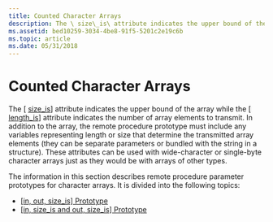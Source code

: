 ```yaml
---
title: Counted Character Arrays
description: The \ size\_is\ attribute indicates the upper bound of the array while the \ length\_is\ attribute indicates the number of array elements to transmit.
ms.assetid: bed10259-3034-4be8-91f5-5201c2e19c6b
ms.topic: article
ms.date: 05/31/2018
---
```


# Counted Character Arrays

The \[ [size\_is](https://docs.microsoft.com/windows/desktop/Midl/size-is)\] attribute indicates the upper bound of the array while the \[ [length\_is](https://docs.microsoft.com/windows/desktop/Midl/length-is)\] attribute indicates the number of array elements to transmit. In addition to the array, the remote procedure prototype must include any variables representing length or size that determine the transmitted array elements (they can be separate parameters or bundled with the string in a structure). These attributes can be used with wide-character or single-byte character arrays just as they would be with arrays of other types.

The information in this section describes remote procedure parameter prototypes for character arrays. It is divided into the following topics:

-   [\[in, out, size\_is\] Prototype](-in-out-size-is-prototype.md)
-   [\[in, size\_is and out, size\_is\] Prototype](-in-size-is-and-out-size-is-prototype.md)

 

 





